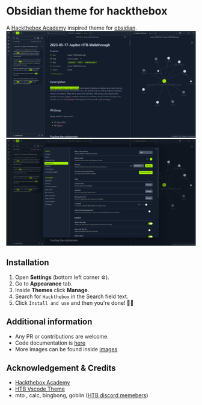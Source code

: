# Obsidian theme for hackthebox

A [Hackthebox Academy](https://academy.hackthebox.com/) inspired theme for [obsidian](https://obsidian.md/).
![Image of htb obsidian theme](img/image1.png)
![Image of htb obsidian theme](img/image2.png)

## Installation

1. Open **Settings** (bottom left corner ⚙️).
1. Go to **Appearance** tab.
1. Inside **Themes** click **Manage**.
1. Search for `Hackthebox` in the Search field text.
1. Click `Install and use` and then you're done! 🎉🥳

## Additional information

- Any PR or contributions are welcome.
- Code documentation is [here](code.md)
- More images can be found inside [images](img)

## Acknowledgement & Credits

- [Hackthebox Academy](https://academy.hackthebox.com/)
- [HTB Vscode Theme](https://github.com/silofy/hackthebox)
- mto , calc, bingbong, goblin ([HTB discord memebers](https://discord.com/invite/hackthebox))

